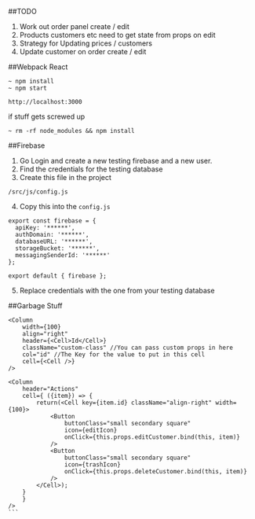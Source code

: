 ##TODO

1. Work out order panel create / edit
2. Products customers etc need to get state from props on edit
3. Strategy for Updating prices / customers
4. Update customer on order create / edit


##Webpack React

````
~ npm install
~ npm start

http://localhost:3000
````

if stuff gets screwed up

````
~ rm -rf node_modules && npm install
````

##Firebase

1. Go Login and create a new testing firebase and a new user.
2. Find the credentials for the testing database
3. Create this file in the project

````
/src/js/config.js

````

4. Copy this into the `config.js`

````
export const firebase = {
  apiKey: '******',
  authDomain: '******',
  databaseURL: '******',
  storageBucket: '******',
  messagingSenderId: '******'
};

export default { firebase };
````

5. Replace credentials with the one from your testing database


##Garbage Stuff


````
<Column
	width={100}
	align="right"
	header={<Cell>Id</Cell>}
	className="custom-class" //You can pass custom props in here
	col="id" //The Key for the value to put in this cell
	cell={<Cell />}
/>

<Column
	header="Actions"
	cell={ ({item}) => {
		return(<Cell key={item.id} className="align-right" width={100}>
			<Button
				buttonClass="small secondary square"
				icon={editIcon}
				onClick={this.props.editCustomer.bind(this, item)}
			/>
			<Button
				buttonClass="small secondary square"
				icon={trashIcon}
				onClick={this.props.deleteCustomer.bind(this, item)}
			/>
		</Cell>);
	}
	}
/>
```
